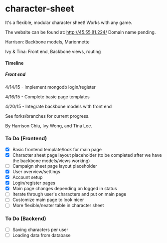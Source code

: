 # character-sheet
It's a flexible, modular character sheet!  Works with any game.

The website can be found at: http://45.55.81.224/
Domain name pending.

Harrison: Backbone models, Marionnette

Ivy & Tina: Front end, Backbone views, routing 

#### Timeline
##### Front end
4/14/15 - Implement mongodb login/register

4/16/15 - Complete basic page templates

4/20/15 - Integrate backbone models with front end

See forks/branches for current progress.

By Harrison Chiu, Ivy Wong, and Tina Lee.

### To Do (Frontend)

- [X] Basic frontend template/look for main page
- [X] Character sheet page layout placeholder (to be completed after we have the backbone models/views working)
- [ ] Campaign sheet page layout placeholder
- [X] User overview/settings
- [X] Account setup
- [X] Login/register pages
- [X] Main page changes depending on logged in status
- [ ] Iterate through user's characters and put on main page
- [ ] Customize main page to look nicer
- [ ] More flexible/neater table in character sheet

### To Do (Backend)
- [ ] Saving characters per user
- [ ] Loading data from database
